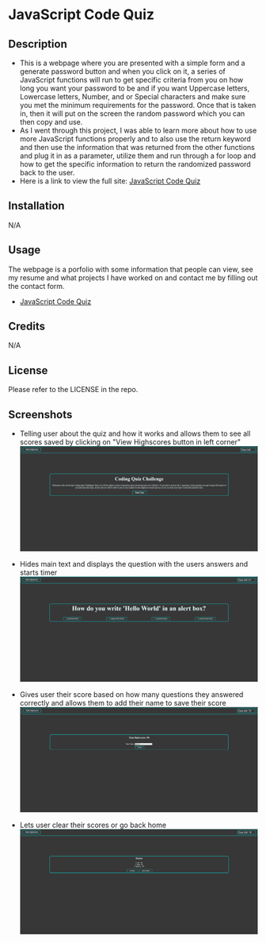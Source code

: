 # JavaScript Code Quiz

## Description
- This is a webpage where you are presented with a simple form and a generate password button and when you click on it, a series of JavaScript functions will run to get specific criteria from you on how long you want your password to be and if you want Uppercase letters, Lowercase letters, Number, and or Special characters and make sure you met the minimum requirements for the password. Once that is taken in, then it will put on the screen the random password which you can then copy and use.
- As I went through this project, I was able to learn more about how to use more JavaScript functions properly and to also use the return keyword and then use the information that was returned from the other functions and plug it in as a parameter, utilize them and run through a for loop and how to get the specific information to return the randomized password back to the user. 
- Here is a link to view the full site: [JavaScript Code Quiz](https://canadianfaller7.github.io/javascript-code-quiz/ "Named link title")

## Installation
N/A

## Usage
The webpage is a porfolio with some information that people can view, see my resume and what projects I have worked on and contact me by filling out the contact form.
* [JavaScript Code Quiz](https://canadianfaller7.github.io/javascript-code-quiz/ "Named link title")

## Credits
N/A

## License
Please refer to the LICENSE in the repo.

## Screenshots

- Telling user about the quiz and how it works and allows them to see all scores saved by clicking on "View Highscores button in left corner"
![Alt text](./assets/images/main-screen.png?raw=true "Optional Title")

- Hides main text and displays the question with the users answers and starts timer
![Alt text](./assets/images/questions-screen.png?raw=true "Optional Title")

- Gives user their score based on how many questions they answered correctly and allows them to add their name to save their score
![Alt text](./assets/images/save-score-screen.png?raw=true "Optional Title")

- Lets user clear their scores or go back home
![Alt text](./assets/images/saved-scores-screen.png?raw=true "Optional Title")

